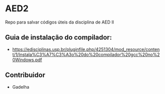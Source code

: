 # AED2

Repo para salvar códigos úteis da disciplina de AED II

## Guia de instalação do compilador:

- https://edisciplinas.usp.br/pluginfile.php/4251304/mod_resource/content/1/Instala%C3%A7%C3%A3o%20do%20compilador%20gcc%20no%20Windows.pdf

## Contribuidor

- Gadelha